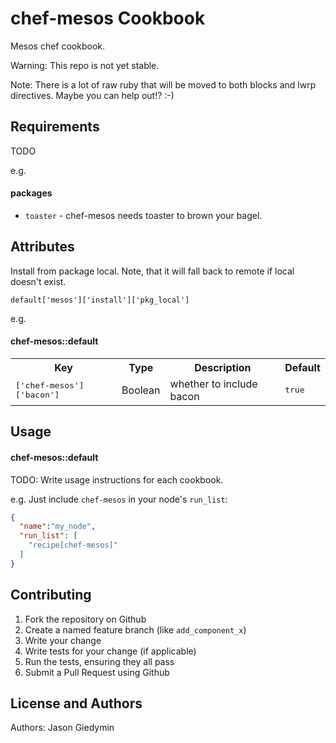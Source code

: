 chef-mesos Cookbook
===================

Mesos chef cookbook.

Warning: This repo is not yet stable.

Note: There is a lot of raw ruby that will be moved to both blocks and 
      lwrp directives. Maybe you can help out!? :-)


Requirements
------------
TODO

e.g.
#### packages
- `toaster` - chef-mesos needs toaster to brown your bagel.

Attributes
----------

Install from package local. Note, that it will fall back to remote if local
doesn't exist.

    default['mesos']['install']['pkg_local']

e.g.
#### chef-mesos::default
<table>
  <tr>
    <th>Key</th>
    <th>Type</th>
    <th>Description</th>
    <th>Default</th>
  </tr>
  <tr>
    <td><tt>['chef-mesos']['bacon']</tt></td>
    <td>Boolean</td>
    <td>whether to include bacon</td>
    <td><tt>true</tt></td>
  </tr>
</table>

Usage
-----
#### chef-mesos::default
TODO: Write usage instructions for each cookbook.

e.g.
Just include `chef-mesos` in your node's `run_list`:

```json
{
  "name":"my_node",
  "run_list": [
    "recipe[chef-mesos]"
  ]
}
```

Contributing
------------

1. Fork the repository on Github
2. Create a named feature branch (like `add_component_x`)
3. Write your change
4. Write tests for your change (if applicable)
5. Run the tests, ensuring they all pass
6. Submit a Pull Request using Github

License and Authors
-------------------
Authors: Jason Giedymin
